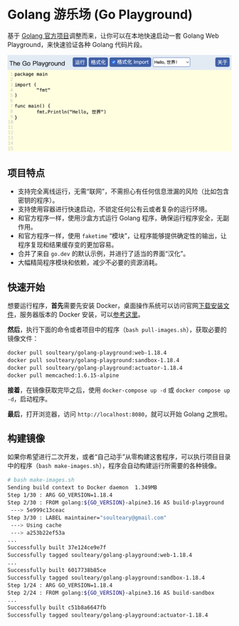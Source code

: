 # Golang 游乐场 (Go Playground)

基于 [Golang 官方项目](https://github.com/golang/playground)调整而来，让你可以在本地快速启动一套 Golang Web Playground，来快速验证各种 Golang 代码片段。

![](./screenshot.png)

## 项目特点

- 支持完全离线运行，无需“联网”，不需担心有任何信息泄漏的风险（比如包含密钥的程序）。
- 支持使用容器进行快速启动，不锁定任何公有云或者复杂的运行环境。
- 和官方程序一样，使用沙盒方式运行 Golang 程序，确保运行程序安全，无副作用。
- 和官方程序一样，使用 `faketime` “模块”，让程序能够提供确定性的输出，让程序复现和结果缓存变的更加容易。
- 合并了来自 `go.dev` 的默认示例，并进行了适当的界面“汉化”。
- 大幅精简程序模块和依赖，减少不必要的资源消耗。

## 快速开始

想要运行程序，**首先**需要先安装 Docker，桌面操作系统可以访问官网[下载安装文件](https://www.docker.com/get-started/)，服务器版本的 Docker 安装，可以[参考这里](https://soulteary.com/2022/06/21/building-a-cost-effective-linux-learning-environment-on-a-laptop-the-basics.html#%E6%9B%B4%E7%AE%80%E5%8D%95%E7%9A%84-docker-%E5%AE%89%E8%A3%85)。

**然后**，执行下面的命令或者项目中的程序（`bash pull-images.sh`），获取必要的镜像文件：

```bash
docker pull soulteary/golang-playground:web-1.18.4
docker pull soulteary/golang-playground:sandbox-1.18.4
docker pull soulteary/golang-playground:actuator-1.18.4
docker pull memcached:1.6.15-alpine
```

**接着**，在镜像获取完毕之后，使用 `docker-compose up -d` 或 `docker compose up -d`，启动程序。

**最后**，打开浏览器，访问 `http://localhost:8080`，就可以开始 Golang 之旅啦。

## 构建镜像

如果你希望进行二次开发，或者“自己动手”从零构建这套程序，可以执行项目目录中的程序（`bash make-images.sh`），程序会自动构建运行所需要的各种镜像。

```bash
# bash make-images.sh
Sending build context to Docker daemon  1.349MB
Step 1/30 : ARG GO_VERSION=1.18.4
Step 2/30 : FROM golang:${GO_VERSION}-alpine3.16 AS build-playground
 ---> 5e999c13ceac
Step 3/30 : LABEL maintainer="soulteary@gmail.com"
 ---> Using cache
 ---> a253b22ef53a
...
Successfully built 37e124ce9e7f
Successfully tagged soulteary/golang-playground:web-1.18.4
...
Successfully built 6017738b85ce
Successfully tagged soulteary/golang-playground:sandbox-1.18.4
Step 1/24 : ARG GO_VERSION=1.18.4
Step 2/24 : FROM golang:${GO_VERSION}-alpine3.16 AS build-sandbox
...
Successfully built c51b8a6647fb
Successfully tagged soulteary/golang-playground:actuator-1.18.4
```


